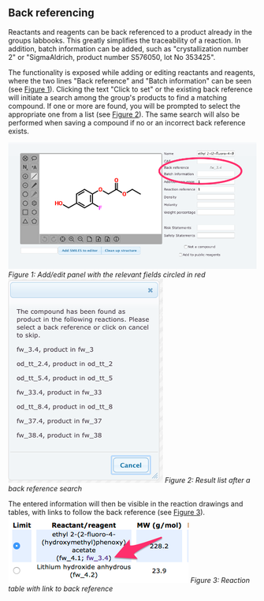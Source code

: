 ## Back referencing

Reactants and reagents can be back referenced to a product already in the groups labbooks. This greatly simplifies the traceability of a reaction. In addition, batch information can be added, such as "crystallization number 2" or "SigmaAldrich, product number S576050, lot No 353425".

The functionality is exposed while adding or editing reactants and reagents, where the two lines "Back reference" and "Batch information" can be seen (see [Figure 1](#fig1)). Clicking the text "Click to set" or the existing back reference will initiate a search among the group's products to find a matching compound. If one or more are found, you will be prompted to select the appropriate one from a list (see [Figure 2](#fig2)). The same search will also be performed when saving a compound if no or an incorrect back reference exists.

<a name="fig1"></a>![Figure 1: Add/edit panel with the relevant fields circled in red](img/ecLabNote_backref.png "Figure 1: Add/edit panel with the relevant fields circled in red")
*Figure 1: Add/edit panel with the relevant fields circled in red*
<a name="fig2"></a>![Figure 2: Result list after a back reference search](img/ecLabNote_backrefsearch.png "Figure 2: Result list after a back reference search")
*Figure 2: Result list after a back reference search*

The entered information will then be visible in the reaction drawings and tables, with links to follow the back reference (see [Figure 3](#fig3)).
<a name="fig3"></a>![Figure 3: Reaction table with link to back reference](img/ecLabNote_backreflink.png "Figure 3: Reaction table with link to back reference")
*Figure 3: Reaction table with link to back reference*
